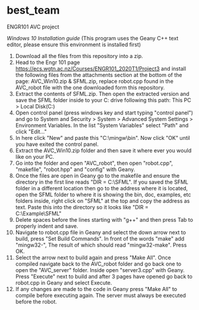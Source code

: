 # best_team
ENGR101 AVC project

*Windows 10 Installation guide*
(This program uses the Geany C++ text editor, please ensure this environment is installed first)
1) Download all the files from this repository into a zip.
2) Head to the Engr 101 page https://ecs.wgtn.ac.nz/Courses/ENGR101_2020T1/Project3 and install the following files from the attachments section at the bottom of the page: AVC_Win10.zip & SFML.zip, replace robot.cpp found in the AVC_robot file with the one downloaded form this repository.
3) Extract the contents of SFML.zip. Then open the extracted version and save the SFML folder inside to your C: drive following this path: This PC > Local Disk(C:)
4) Open control panel (press windows key and start typing "control panel") and go to System and Security > System > Advanced System Settings > Environment Variables. In the list "System Variables" select "Path" and click "Edit..."
5) In here click "New" and paste this "C:\\mingw\bin". Now click "OK" until you have exited the control panel.
6) Extract the AVC_Win10.zip folder and then save it where ever you would like on your PC.
7) Go into the folder and open "AVC_robot", then open "robot.cpp", "makefile", "robot.hpp" and "config" with Geany.
8) Once the files are open in Geany go to the makefile and ensure the directory in the first line reads "DIR = C:\\SFML". If you saved the SFML folder in a different location then go to the address where it is located, open the SFML folder to where it is showing the bin, doc, examples, etc folders inside, right click on "SFML" at the top and copy the address as text. 
Paste this into the directory so it looks like "DIR = C:\\Example\SFML"
9) Delete spaces before the lines starting with "g++" and then press Tab to properly indent and save.
10) Navigate to robot.cpp file in Geany and select the down arrow next to build, press "Set Build Commands". In front of the words "make" add "mingw32-", The result of which should read "mingw32-make". Press OK.
11) Select the arrow next to build again and press "Make All". Once compiled navigate back to the AVC_robot folder and go back one to open the "AVC_server" folder. Inside open "server3.cpp" with Geany. Press "Execute" next to build and after 3 pages have opened go back to robot.cpp in Geany and select Execute.
12) If any changes are made to the code in Geany press "Make All" to compile before executing again. The server must always be executed before the robot.

